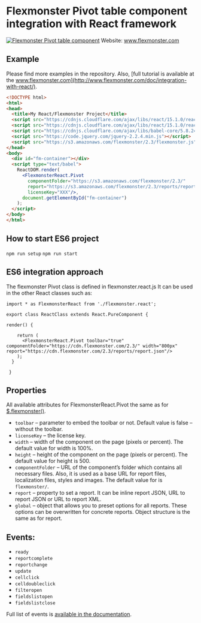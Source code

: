 # Flexmonster Pivot table component integration with React framework
[![Flexmonster Pivot table component](https://s3.amazonaws.com/flexmonster/github/fm-github-cover.png)](http://flexmonster.com)
Website: www.flexmonster.com

## Example
Please find more examples in the repository. Also, [full tutorial is available at the www.flexmonster.com](http://www.flexmonster.com/doc/integration-with-react/).
```html
<!DOCTYPE html>
<html>
<head>
  <title>My React/Flexmonster Project</title>
  <script src="https://cdnjs.cloudflare.com/ajax/libs/react/15.1.0/react.js"></script>
  <script src="https://cdnjs.cloudflare.com/ajax/libs/react/15.1.0/react-dom.js"></script>
  <script src="https://cdnjs.cloudflare.com/ajax/libs/babel-core/5.8.24/browser.min.js"></script>
  <script src="https://code.jquery.com/jquery-2.2.4.min.js"></script>
  <script src="https://s3.amazonaws.com/flexmonster/2.3/flexmonster.js"></script>
</head>
<body>
  <div id="fm-container"></div>
  <script type="text/babel">
    ReactDOM.render(
      <FlexmonsterReact.Pivot 
        componentFolder="https://s3.amazonaws.com/flexmonster/2.3/"
        report="https://s3.amazonaws.com/flexmonster/2.3/reports/report.json" 
        licenseKey="XXX"/>, 
      document.getElementById("fm-container")
    );
  </script>
</body>
</html>
```
## How to start ES6 project

`npm run setup`
`npm run start`

## ES6 integration approach
The flexmonster Pivot class is defined in flexmonster.react.js
It can be used in the other React classes such as:
```
import * as FlexmonsterReact from './flexmonster.react';

export class ReactClass extends React.PureComponent {

render() {

    return (
      <FlexmonsterReact.Pivot toolbar="true" componentFolder="https://cdn.flexmonster.com/2.3/" width="800px" report="https://cdn.flexmonster.com/2.3/reports/report.json"/>
    );
  }
  
 }
```

## Properties
All available attributes for FlexmonsterReact.Pivot the same as for [$.flexmonster()](http://www.flexmonster.com/api/flexmonster/).
- `toolbar` – parameter to embed the toolbar or not. Default value is false – without the toolbar.
- `licenseKey` – the license key.
- `width` – width of the component on the page (pixels or percent). The default value for width is 100%.
- `height` – height of the component on the page (pixels or percent). The default value for height is 500.
- `componentFolder` – URL of the component’s folder which contains all necessary files. Also, it is used as a base URL for report files, localization files, styles and images. The default value for is `flexmonster/`.
- `report` – property to set a report. It can be inline report JSON, URL to report JSON or URL to report XML.
- `global` – object that allows you to preset options for all reports. These options can be overwritten for concrete reports. Object structure is the same as for report.

## Events:
- `ready`
- `reportcomplete`
- `reportchange`
- `update`
- `cellclick`
- `celldoubleclick`
- `filteropen`
- `fieldslistopen`
- `fieldslistclose`

Full list of events is [available in the documentation](http://www.flexmonster.com/api/events/).
